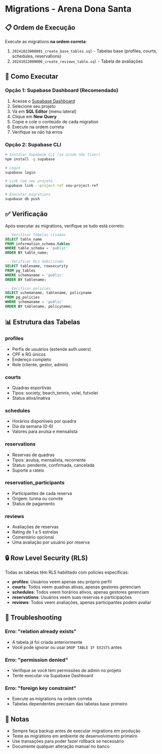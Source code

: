 # Migrations - Arena Dona Santa

## 📋 Ordem de Execução

Execute as migrations **na ordem correta**:

1. `20241022000001_create_base_tables.sql` - Tabelas base (profiles, courts, schedules, reservations)
2. `20241022000006_create_reviews_table.sql` - Tabela de avaliações

## 🚀 Como Executar

### Opção 1: Supabase Dashboard (Recomendado)

1. Acesse o [Supabase Dashboard](https://app.supabase.com)
2. Selecione seu projeto
3. Vá em **SQL Editor** (menu lateral)
4. Clique em **New Query**
5. Copie e cole o conteúdo de cada migration
6. Execute na ordem correta
7. Verifique se não há erros

### Opção 2: Supabase CLI

```bash
# Instalar Supabase CLI (se ainda não tiver)
npm install -g supabase

# Login
supabase login

# Link com seu projeto
supabase link --project-ref seu-project-ref

# Executar migrations
supabase db push
```

## ✅ Verificação

Após executar as migrations, verifique se tudo está correto:

```sql
-- Verificar tabelas criadas
SELECT table_name
FROM information_schema.tables
WHERE table_schema = 'public'
ORDER BY table_name;

-- Verificar RLS habilitado
SELECT tablename, rowsecurity
FROM pg_tables
WHERE schemaname = 'public'
ORDER BY tablename;

-- Verificar policies
SELECT schemaname, tablename, policyname
FROM pg_policies
WHERE schemaname = 'public'
ORDER BY tablename, policyname;
```

## 📊 Estrutura das Tabelas

### profiles
- Perfis de usuários (estende auth.users)
- CPF e RG únicos
- Endereço completo
- Role (cliente, gestor, admin)

### courts
- Quadras esportivas
- Tipos: society, beach_tennis, volei, futvolei
- Status ativa/inativa

### schedules
- Horários disponíveis por quadra
- Dia da semana (0-6)
- Valores para avulsa e mensalista

### reservations
- Reservas de quadras
- Tipos: avulsa, mensalista, recorrente
- Status: pendente, confirmada, cancelada
- Suporte a rateio

### reservation_participants
- Participantes de cada reserva
- Origem: turma ou convite
- Status de pagamento

### reviews
- Avaliações de reservas
- Rating de 1 a 5 estrelas
- Comentário opcional
- Uma avaliação por usuário por reserva

## 🔒 Row Level Security (RLS)

Todas as tabelas têm RLS habilitado com policies específicas:

- **profiles**: Usuários veem apenas seu próprio perfil
- **courts**: Todos veem quadras ativas, apenas gestores gerenciam
- **schedules**: Todos veem horários ativos, apenas gestores gerenciam
- **reservations**: Usuários veem suas reservas e participações
- **reviews**: Todos veem avaliações, apenas participantes podem avaliar

## 🐛 Troubleshooting

### Erro: "relation already exists"
- A tabela já foi criada anteriormente
- Você pode ignorar ou usar `DROP TABLE IF EXISTS` antes

### Erro: "permission denied"
- Verifique se você tem permissões de admin no projeto
- Tente executar via Supabase Dashboard

### Erro: "foreign key constraint"
- Execute as migrations na ordem correta
- Tabelas dependentes precisam das tabelas base primeiro

## 📝 Notas

- Sempre faça backup antes de executar migrations em produção
- Teste as migrations em ambiente de desenvolvimento primeiro
- Use transações para poder fazer rollback se necessário
- Documente qualquer alteração manual no banco
